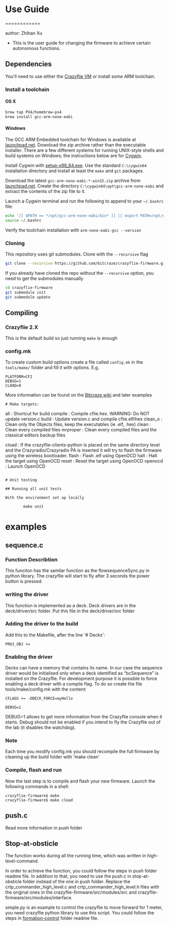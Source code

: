 # Use Guide
============

author: Zhihan Xu

* This is the user guide for changing the firmware to achieve certain autonomous functions.

## Dependencies

You'll need to use either the [Crazyflie VM](https://wiki.bitcraze.io/projects:virtualmachine:index) or
install some ARM toolchain.

### Install a toolchain

#### OS X
```bash
brew tap PX4/homebrew-px4
brew install gcc-arm-none-eabi
```
#### Windows

The GCC ARM Embedded toolchain for Windows is available at [launchpad.net](https://launchpad.net/gcc-arm-embedded/+download). Download the zip archive rather than the executable installer. There are a few different systems for running UNIX-style shells and build systems on Windows; the instructions below are for [Cygwin](https://www.cygwin.com/).

Install Cygwin with [setup-x86_64.exe](https://www.cygwin.com/setup-x86_64.exe). Use the standard `C:\cygwin64` installation directory and install at least the `make` and `git` packages.

Download the latest `gcc-arm-none-eabi-*-win32.zip` archive from [launchpad.net](https://launchpad.net/gcc-arm-embedded/+download). Create the directory `C:\cygwin64\opt\gcc-arm-none-eabi` and extract the contents of the zip file to it.

Launch a Cygwin terminal and run the following to append to your `~/.bashrc` file:
```bash
echo '[[ $PATH == */opt/gcc-arm-none-eabi/bin* ]] || export PATH=/opt/gcc-arm-none-eabi/bin:$PATH' >>~/.bashrc
source ~/.bashrc
```

Verify the toolchain installation with `arm-none-eabi-gcc --version`

### Cloning

This repository uses git submodules. Clone with the `--recursive` flag

```bash
git clone --recursive https://github.com/bitcraze/crazyflie-firmware.git
```

If you already have cloned the repo without the `--recursive` option, you need to
get the submodules manually

```bash
cd crazyflie-firmware
git submodule init
git submodule update
```

## Compiling

### Crazyflie 2.X

This is the default build so just running ```make``` is enough

### config.mk
To create custom build options create a file called `config.mk` in the `tools/make/`
folder and fill it with options. E.g.
```
PLATFORM=CF2
DEBUG=1
CLOAD=0
```
More information can be found on the
[Bitcraze wiki](http://wiki.bitcraze.io/projects:crazyflie2:index) and later examples

```
# Make targets:
```
all        : Shortcut for build
compile    : Compile cflie.hex. WARNING: Do NOT update version.c
build      : Update version.c and compile cflie.elf/hex
clean_o    : Clean only the Objects files, keep the executables (ie .elf, .hex)
clean      : Clean every compiled files
mrproper   : Clean every compiled files and the classical editors backup files

cload      : If the crazyflie-clients-python is placed on the same directory level and
             the Crazyradio/Crazyradio PA is inserted it will try to flash the firmware
             using the wireless bootloader.
flash      : Flash .elf using OpenOCD
halt       : Halt the target using OpenOCD
reset      : Reset the target using OpenOCD
openocd    : Launch OpenOCD
```

# Unit testing

## Running all unit tests

With the environment set up locally

        make unit
```

# examples

## sequence.c

### Function Describtion
This funciton has the samilar function as the flowsequenceSync.py in python library. The crazyflie will start to fly after 3 seconds the power button is pressed.

### writing the driver
This function is implemented as a deck. 
Deck drivers are in the deck/driver/src folder. Put this file in the deck/driver/src folder

### Adding the driver to the build
Add this to the Makefile, after the line '# Decks':
```
PROJ_OBJ +=

```
### Enabling the driver
Decks can have a memory that contains its name. In our case the sequence driver would be initialised only when a deck identified as “bcSequence” is installed on the Crazyflie. For development purpose it is possible to force enabling a deck driver with a compile flag. To do so create the file tools/make/config.mk with the content:
```
CFLAGS += -DDECK_FORCE=myHello
 
DEBUG=1
```
DEBUG=1 allows to get more information from the Crazyflie console when it starts. Debug should not be enabled if you intend to fly the Crazyflie out of the lab (it disables the watchdog).

### Note
Each time you modify config.mk you should recompile the full firmware by cleaning up the build folder with 'make clean'

### Compile, flash and run

Now the last step is to compile and flash your new firmware. Launch the following commands in a shell:
```
crazyflie-firmware$ make
crazyflie-firmware$ make cload
```



## push.c

Read more information in push folder

## Stop-at-obsticle
The function works during all the running time, which was written in high-level-command. 

In order to achieve the function, you could follow the steps in push folder readme file. In addition to that, you need to use the push.c in stop-at-obsticle folder instead of the one in push folder. Replace the crtp_commander_high_level.c and crtp_commander_high_level.h files with the original ones in the crazyflie-firmware/src/modules/src and crazyflie-firmware/src/modules/interface.

simple.py is an example to control the crazyflie to move forward for 1 meter, you need crazyflie python library to use this script. You could follow the steps in [formation-control](https://github.com/UofA-EEE-LAUS/UAV-platform-crazyfile/tree/master/formation-control) folder readme file.
